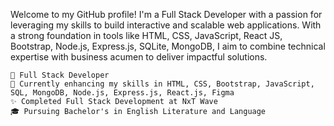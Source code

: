 Welcome to my GitHub profile! I'm a Full Stack Developer with a passion for leveraging my skills to build interactive and scalable web applications. With a strong foundation in tools like HTML, CSS, JavaScript, React JS, Bootstrap, Node.js, Express.js, SQLite, MongoDB, I aim to combine technical expertise with business acumen to deliver impactful solutions.


    💼 Full Stack Developer
    🌱 Currently enhancing my skills in HTML, CSS, Bootstrap, JavaScript, SQL, MongoDB, Node.js, Express.js, React.js, Figma
    ✨ Completed Full Stack Development at NxT Wave
    🎓 Pursuing Bachelor's in English Literature and Language
